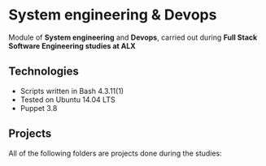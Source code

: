 # System engineering & Devops

Module of **System engineering** and **Devops**, carried out during **Full Stack Software Engineering studies at ALX**

## Technologies
* Scripts written in Bash 4.3.11(1)
* Tested on Ubuntu 14.04 LTS
* Puppet 3.8

## Projects
All of the following folders are projects done during the studies:
